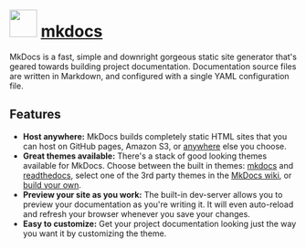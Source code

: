 # <img src="https://cdn.jsdelivr.net/gh/chocolatey-community/chocolatey-packages@45d7d88c15fb38a55f15ef9ecf39b356cdbadabd/icons/mkdocs.png" width="48" height="48"/> [mkdocs](https://chocolatey.org/packages/mkdocs)


MkDocs is a fast, simple and downright gorgeous static site generator that's geared towards building project documentation. Documentation source files are written in Markdown, and configured with a single YAML configuration file.

## Features

* **Host anywhere:** MkDocs builds completely static HTML sites that you can host on GitHub pages, Amazon S3, or [anywhere](http://www.mkdocs.org/user-guide/deploying-your-docs/) else you choose.
* **Great themes available:** There's a stack of good looking themes available for MkDocs. Choose between the built in themes: [mkdocs](http://www.mkdocs.org/user-guide/styling-your-docs/#mkdocs) and [readthedocs](http://www.mkdocs.org/user-guide/styling-your-docs/#readthedocs), select one of the 3rd party themes in the [MkDocs wiki](https://github.com/mkdocs/mkdocs/wiki/MkDocs-Themes), or [build your own](http://www.mkdocs.org/user-guide/custom-themes/).
* **Preview your site as you work:** The built-in dev-server allows you to preview your documentation as you're writing it. It will even auto-reload and refresh your browser whenever you save your changes.
* **Easy to customize:** Get your project documentation looking just the way you want it by customizing the theme.

